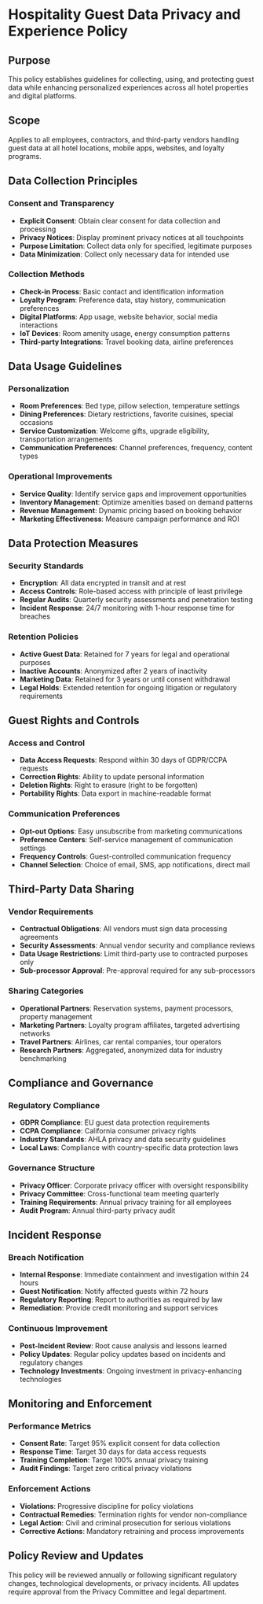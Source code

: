 # Hospitality Guest Data Privacy and Experience Policy

## Purpose
This policy establishes guidelines for collecting, using, and protecting guest data while enhancing personalized experiences across all hotel properties and digital platforms.

## Scope
Applies to all employees, contractors, and third-party vendors handling guest data at all hotel locations, mobile apps, websites, and loyalty programs.

## Data Collection Principles

### Consent and Transparency
- **Explicit Consent**: Obtain clear consent for data collection and processing
- **Privacy Notices**: Display prominent privacy notices at all touchpoints
- **Purpose Limitation**: Collect data only for specified, legitimate purposes
- **Data Minimization**: Collect only necessary data for intended use

### Collection Methods
- **Check-in Process**: Basic contact and identification information
- **Loyalty Program**: Preference data, stay history, communication preferences
- **Digital Platforms**: App usage, website behavior, social media interactions
- **IoT Devices**: Room amenity usage, energy consumption patterns
- **Third-party Integrations**: Travel booking data, airline preferences

## Data Usage Guidelines

### Personalization
- **Room Preferences**: Bed type, pillow selection, temperature settings
- **Dining Preferences**: Dietary restrictions, favorite cuisines, special occasions
- **Service Customization**: Welcome gifts, upgrade eligibility, transportation arrangements
- **Communication Preferences**: Channel preferences, frequency, content types

### Operational Improvements
- **Service Quality**: Identify service gaps and improvement opportunities
- **Inventory Management**: Optimize amenities based on demand patterns
- **Revenue Management**: Dynamic pricing based on booking behavior
- **Marketing Effectiveness**: Measure campaign performance and ROI

## Data Protection Measures

### Security Standards
- **Encryption**: All data encrypted in transit and at rest
- **Access Controls**: Role-based access with principle of least privilege
- **Regular Audits**: Quarterly security assessments and penetration testing
- **Incident Response**: 24/7 monitoring with 1-hour response time for breaches

### Retention Policies
- **Active Guest Data**: Retained for 7 years for legal and operational purposes
- **Inactive Accounts**: Anonymized after 2 years of inactivity
- **Marketing Data**: Retained for 3 years or until consent withdrawal
- **Legal Holds**: Extended retention for ongoing litigation or regulatory requirements

## Guest Rights and Controls

### Access and Control
- **Data Access Requests**: Respond within 30 days of GDPR/CCPA requests
- **Correction Rights**: Ability to update personal information
- **Deletion Rights**: Right to erasure (right to be forgotten)
- **Portability Rights**: Data export in machine-readable format

### Communication Preferences
- **Opt-out Options**: Easy unsubscribe from marketing communications
- **Preference Centers**: Self-service management of communication settings
- **Frequency Controls**: Guest-controlled communication frequency
- **Channel Selection**: Choice of email, SMS, app notifications, direct mail

## Third-Party Data Sharing

### Vendor Requirements
- **Contractual Obligations**: All vendors must sign data processing agreements
- **Security Assessments**: Annual vendor security and compliance reviews
- **Data Usage Restrictions**: Limit third-party use to contracted purposes only
- **Sub-processor Approval**: Pre-approval required for any sub-processors

### Sharing Categories
- **Operational Partners**: Reservation systems, payment processors, property management
- **Marketing Partners**: Loyalty program affiliates, targeted advertising networks
- **Travel Partners**: Airlines, car rental companies, tour operators
- **Research Partners**: Aggregated, anonymized data for industry benchmarking

## Compliance and Governance

### Regulatory Compliance
- **GDPR Compliance**: EU guest data protection requirements
- **CCPA Compliance**: California consumer privacy rights
- **Industry Standards**: AHLA privacy and data security guidelines
- **Local Laws**: Compliance with country-specific data protection laws

### Governance Structure
- **Privacy Officer**: Corporate privacy officer with oversight responsibility
- **Privacy Committee**: Cross-functional team meeting quarterly
- **Training Requirements**: Annual privacy training for all employees
- **Audit Program**: Annual third-party privacy audit

## Incident Response

### Breach Notification
- **Internal Response**: Immediate containment and investigation within 24 hours
- **Guest Notification**: Notify affected guests within 72 hours
- **Regulatory Reporting**: Report to authorities as required by law
- **Remediation**: Provide credit monitoring and support services

### Continuous Improvement
- **Post-Incident Review**: Root cause analysis and lessons learned
- **Policy Updates**: Regular policy updates based on incidents and regulatory changes
- **Technology Investments**: Ongoing investment in privacy-enhancing technologies

## Monitoring and Enforcement

### Performance Metrics
- **Consent Rate**: Target 95% explicit consent for data collection
- **Response Time**: Target 30 days for data access requests
- **Training Completion**: Target 100% annual privacy training
- **Audit Findings**: Target zero critical privacy violations

### Enforcement Actions
- **Violations**: Progressive discipline for policy violations
- **Contractual Remedies**: Termination rights for vendor non-compliance
- **Legal Action**: Civil and criminal prosecution for serious violations
- **Corrective Actions**: Mandatory retraining and process improvements

## Policy Review and Updates
This policy will be reviewed annually or following significant regulatory changes, technological developments, or privacy incidents. All updates require approval from the Privacy Committee and legal department.